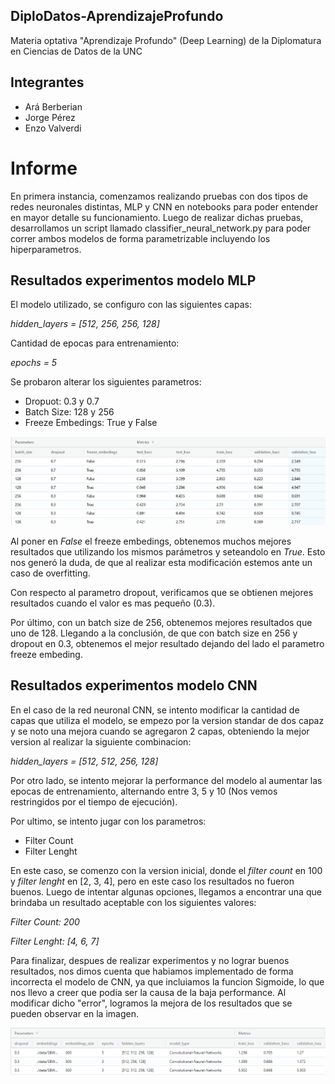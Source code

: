 ## DiploDatos-AprendizajeProfundo
Materia optativa "Aprendizaje Profundo" (Deep Learning) de la Diplomatura en Ciencias de Datos de la UNC

## Integrantes

* Ará Berberian
* Jorge Pérez
* Enzo Valverdi

# Informe

En primera instancia, comenzamos realizando pruebas con dos tipos de redes neuronales distintas, MLP y CNN en notebooks para poder entender en mayor detalle su funcionamiento. Luego de realizar dichas pruebas, desarrollamos un script llamado classifier_neural_network.py para poder correr ambos modelos de forma parametrizable incluyendo los hiperparametros.

## Resultados experimentos modelo MLP

El modelo utilizado, se configuro con las siguientes capas:

*hidden_layers = [512, 256, 256, 128]*

Cantidad de epocas para entrenamiento:

*epochs = 5*

Se probaron alterar los siguientes parametros:

* Dropuot: 0.3 y 0.7
* Batch Size: 128 y 256
* Freeze Embedings: True y False

<img src="images/MLflow MLP.png"
     alt="Experimentos MLP"
     style="float: center; margin-right: 10px;"
/>

Al poner en *False* el freeze embedings, obtenemos muchos mejores resultados que utilizando los mismos parámetros y seteandolo en *True*. Esto nos generó la duda, de que al realizar esta modificación estemos ante un caso de overfitting.

Con respecto al parametro dropout, verificamos que se obtienen mejores resultados cuando el valor es mas pequeño (0.3).

Por último, con un batch size de 256, obtenemos mejores resultados que uno de 128. Llegando a la conclusión, de que con batch size en 256 y dropout en 0.3, obtenemos el mejor resultado dejando del lado el parametro freeze embeding.

## Resultados experimentos modelo CNN

En el caso de la red neuronal CNN, se intento modificar la cantidad de capas que utiliza el modelo, se empezo por la version standar de dos capaz y se noto una mejora cuando se agregaron 2 capas, obteniendo la mejor version al realizar la siguiente combinacion:

*hidden_layers = [512, 512, 256, 128]*

Por otro lado, se intento mejorar la performance del modelo al aumentar las epocas de entrenamiento, alternando entre 3, 5 y 10 (Nos vemos restringidos por el tiempo de ejecución).

Por ultimo, se intento jugar con los parametros:

* Filter Count
* Filter Lenght

En este caso, se comenzo con la version inicial, donde el *filter count* en 100 y *filter lenght* en [2, 3, 4], pero en este caso los resultados no fueron buenos. Luego de intentar algunas opciones, llegamos a encontrar una que brindaba un resultado aceptable con los siguientes valores:

*Filter Count: 200*

*Filter Lenght: [4, 6, 7]*

Para finalizar, despues de realizar experimentos y no lograr buenos resultados, nos dimos cuenta que habiamos implementado de forma incorrecta el modelo de CNN, ya que incluiamos la funcion Sigmoide, lo que nos llevo a creer que podia ser la causa de la baja performance. Al modificar dicho "error", logramos la mejora de los resultados que se pueden observar en la imagen.


<img src="images/CNN-MLflow.png"
     alt="Experimentos CNN"
     style="float: center; margin-right: 10px;"
/>
